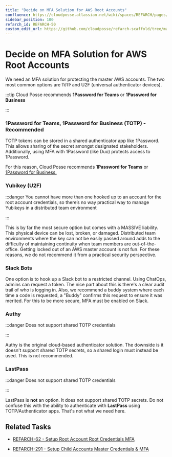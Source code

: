 ```yaml
---
title: "Decide on MFA Solution for AWS Root Accounts"
confluence: https://cloudposse.atlassian.net/wiki/spaces/REFARCH/pages/1175978040/REFARCH-50+-+Decide+on+MFA+Solution+for+AWS+Root+Accounts
sidebar_position: 100
refarch_id: REFARCH-50
custom_edit_url: https://github.com/cloudposse/refarch-scaffold/tree/main/docs/docs/fundamentals/design-decisions/cold-start/decide-on-mfa-solution-for-aws-root-accounts.md
---
```


# Decide on MFA Solution for AWS Root Accounts

We need an MFA solution for protecting the master AWS accounts. The two most common options are `TOTP` and U2F
(universal authenticator devices).

:::tip Cloud Posse recommends **1Password for Teams** or **1Password for Business**

:::

### 1Password for Teams, 1Password for Business (TOTP) - Recommended

TOTP tokens can be stored in a shared authenticator app like 1Password. This allows sharing of the secret amongst
designated stakeholders. Additionally, using MFA with 1Password (like Duo) protects access to 1Password.

For this reason, Cloud Posse recommends **1Password for Teams** or
[1Password for Business.](https://1password.com/teams/pricing/)

### Yubikey (U2F)

:::danger You cannot have more than one hooked up to an account for the root account credentials, so there’s no way
practical way to manage Yubikeys in a distributed team environment

:::

This is by far the most secure option but comes with a MASSIVE liability. This physical device can be lost, broken, or
damaged. Distributed team environments where the key can not be easily passed around adds to the difficulty of
maintaining continuity when team members are out-of-the-office. Getting locked out of an AWS master account is not fun.
For these reasons, we do not recommend it from a practical security perspective.

### Slack Bots

One option is to hook up a Slack bot to a restricted channel. Using ChatOps, admins can request a token. The nice part
about this is there's a clear audit trail of who is logging in. Also, we recommend a buddy system where each time a code
is requested, a "Buddy" confirms this request to ensure it was merited. For this to be more secure, MFA must be enabled
on Slack.

### Authy

:::danger Does not support shared TOTP credentials

:::

Authy is the original cloud-based authenticator solution. The downside is it doesn't support shared TOTP secrets, so a
shared login must instead be used. This is not recommended.

### LastPass

:::danger Does not support shared TOTP credentials

:::

LastPass is **not** an option. It does not support shared TOTP secrets. Do not confuse this with the ability to
authenticate with **LastPass** using TOTP/Authenticator apps. That's not what we need here.

## Related Tasks

- [REFARCH-62 - Setup Root Account Root Credentials MFA](https://cloudposse.atlassian.net/browse/REFARCH-62)

- [REFARCH-291 - Setup Child Accounts Master Credentials & MFA](https://cloudposse.atlassian.net/browse/REFARCH-291)
